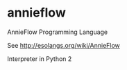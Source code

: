 # annieflow
AnnieFlow Programming Language

See http://esolangs.org/wiki/AnnieFlow

Interpreter in Python 2
